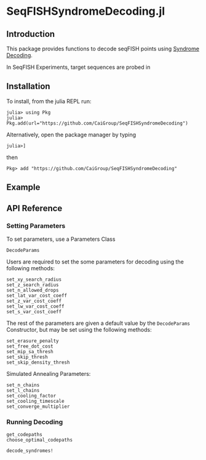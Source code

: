 # SeqFISHSyndromeDecoding.jl


## Introduction
This package provides functions to decode seqFISH points using [Syndrome Decoding](https://en.wikipedia.org/wiki/Decoding_methods#Syndrome_decoding).

In SeqFISH Experiments, target sequences are probed in 


## Installation

To install, from the julia REPL run:

```
julia> using Pkg
julia> Pkg.add(url="https://github.com/CaiGroup/SeqFISHSyndromeDecoding")
```

Alternatively, open the package manager by typing
```
julia>] 
```
then
```
Pkg> add "https://github.com/CaiGroup/SeqFISHSyndromeDecoding"
```

## Example



## API Reference

### Setting Parameters

To set parameters, use a Parameters Class

```@docs
DecodeParams
```

Users are required to set the some parameters for decoding using the following methods:

```@docs
set_xy_search_radius
set_z_search_radius
set_n_allowed_drops
set_lat_var_cost_coeff
set_z_var_cost_coeff
set_lw_var_cost_coeff
set_s_var_cost_coeff
```

The rest of the parameters are given a default value by the `DecodeParams` Constructor, but may be set using the following methods:

```@docs
set_erasure_penalty
set_free_dot_cost
set_mip_sa_thresh
set_skip_thresh
set_skip_density_thresh
```

Simulated Annealing Parameters:

```@docs
set_n_chains
set_l_chains
set_cooling_factor
set_cooling_timescale
set_converge_multiplier
```


### Running Decoding

```@docs
get_codepaths
choose_optimal_codepaths
```

```@docs
decode_syndromes!
```

